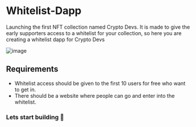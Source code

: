 # Whitelist-Dapp

Launching the first NFT collection named Crypto Devs. It is made to give the early supporters access to a whitelist for your collection, so here you are creating a whitelist dapp for Crypto Devs

![image](https://user-images.githubusercontent.com/71933835/184721282-613cf0e3-7628-4864-99cc-53b0d0d0cb52.png)


## Requirements
* Whitelist access should be given to the first 10 users for free who want to get in.
* There should be a website where people can go and enter into the whitelist.

### Lets start building 🚀

